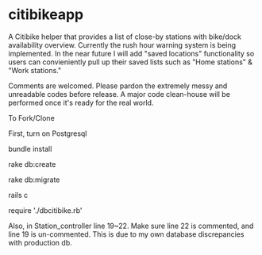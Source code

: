 citibikeapp
===========

A Citibike helper that provides a list of close-by stations with bike/dock availability overview. Currently the rush hour warning system is being implemented. In the near future I will add "saved locations" functionality so users can convieniently pull up their saved lists such as "Home stations" & "Work stations."

Comments are welcomed. Please pardon the extremely messy and unreadable codes before release. A major code clean-house will be performed once it's ready for the real world.  

To Fork/Clone

First, turn on Postgresql

bundle install

rake db:create 

rake db:migrate 

rails c 

require './dbcitibike.rb'

Also, in Station_controller line 19~22. Make sure line 22 is commented, and line 19 is un-commented. This is due to my own database discrepancies with production db. 
